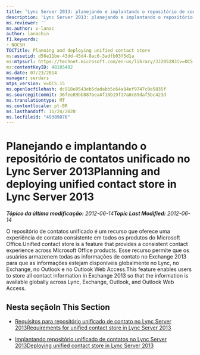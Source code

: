 ```yaml
---
title: 'Lync Server 2013: planejando e implantando o repositório de contatos unificado'
description: 'Lync Server 2013: planejando e implantando o repositório de contatos unificado.'
ms.reviewer: ''
ms.author: v-lanac
author: lanachin
f1.keywords:
- NOCSH
TOCTitle: Planning and deploying unified contact store
ms:assetid: d56e11be-43dd-45d4-8ac6-3adfb03f5d1a
ms:mtpsurl: https://technet.microsoft.com/en-us/library/JJ205283(v=OCS.15)
ms:contentKeyID: 48185492
ms.date: 07/23/2014
manager: serdars
mtps_version: v=OCS.15
ms.openlocfilehash: dc918e0543eb5dadabb5c64a84ef9747c0e5835f
ms.sourcegitcommit: 36fee89bb887bea4f18b19f17a8c69daf5bc423d
ms.translationtype: MT
ms.contentlocale: pt-BR
ms.lasthandoff: 11/24/2020
ms.locfileid: "49389876"
---
```

# <a name="planning-and-deploying-unified-contact-store-in-lync-server-2013"></a><span data-ttu-id="6e01a-103">Planejando e implantando o repositório de contatos unificado no Lync Server 2013</span><span class="sxs-lookup"><span data-stu-id="6e01a-103">Planning and deploying unified contact store in Lync Server 2013</span></span>

<div data-xmlns="http://www.w3.org/1999/xhtml">

<div class="topic" data-xmlns="http://www.w3.org/1999/xhtml" data-msxsl="urn:schemas-microsoft-com:xslt" data-cs="https://msdn.microsoft.com/">

<div data-asp="https://msdn2.microsoft.com/asp">



</div>

<div id="mainSection">

<div id="mainBody"><span data-ttu-id="6e01a-104">

<span> </span></span><span class="sxs-lookup"><span data-stu-id="6e01a-104">

<span> </span></span></span>

<span data-ttu-id="6e01a-105">_**Tópico da última modificação:** 2012-06-14_</span><span class="sxs-lookup"><span data-stu-id="6e01a-105">_**Topic Last Modified:** 2012-06-14_</span></span>

<span data-ttu-id="6e01a-106">O repositório de contatos unificado é um recurso que oferece uma experiência de contato consistente em todos os produtos do Microsoft Office.</span><span class="sxs-lookup"><span data-stu-id="6e01a-106">Unified contact store is a feature that provides a consistent contact experience across Microsoft Office products.</span></span> <span data-ttu-id="6e01a-107">Esse recurso permite que os usuários armazenem todas as informações de contato no Exchange 2013 para que as informações estejam disponíveis globalmente no Lync, no Exchange, no Outlook e no Outlook Web Access.</span><span class="sxs-lookup"><span data-stu-id="6e01a-107">This feature enables users to store all contact information in Exchange 2013 so that the information is available globally across Lync, Exchange, Outlook, and Outlook Web Access.</span></span>

<div>

## <a name="in-this-section"></a><span data-ttu-id="6e01a-108">Nesta seção</span><span class="sxs-lookup"><span data-stu-id="6e01a-108">In This Section</span></span>

  - [<span data-ttu-id="6e01a-109">Requisitos para repositório unificado de contato no Lync Server 2013</span><span class="sxs-lookup"><span data-stu-id="6e01a-109">Requirements for unified contact store in Lync Server 2013</span></span>](lync-server-2013-requirements-for-unified-contact-store.md)

  - [<span data-ttu-id="6e01a-110">Implantando repositório unificado de contatos no Lync Server 2013</span><span class="sxs-lookup"><span data-stu-id="6e01a-110">Deploying unified contact store in Lync Server 2013</span></span>](lync-server-2013-deploying-unified-contact-store.md)

<span data-ttu-id="6e01a-111"></div>

</div>

<span> </span>

</div>

</div>

</span><span class="sxs-lookup"><span data-stu-id="6e01a-111"></div>

</div>

<span> </span>

</div>

</div>

</span></span></div>

